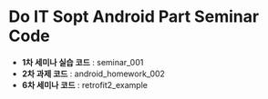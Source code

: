 # Do IT Sopt Android Part Seminar Code

* **1차 세미나 실습 코드** : seminar_001
* **2차 과제 코드** : android_homework_002
* **6차 세미나 코드** : retrofit2_example

